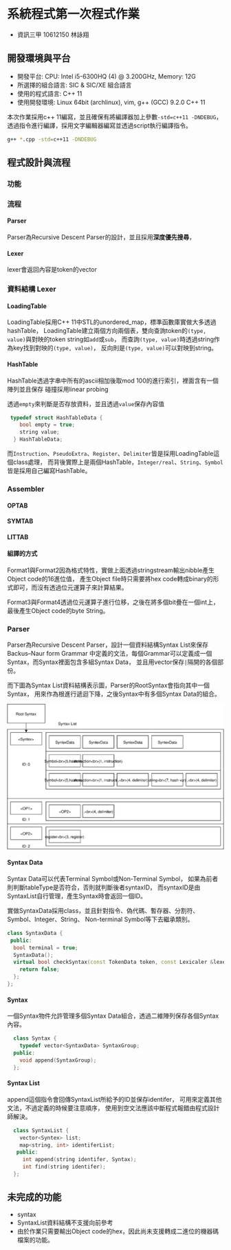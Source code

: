 # 系統程式第一次程式作業
- 資訊三甲 10612150 林詠翔

## 開發環境與平台
- 開發平台: CPU: Intel i5-6300HQ (4) @ 3.200GHz, Memory: 12G 
- 所選擇的組合語言: SIC & SIC/XE 組合語言
- 使用的程式語言: C++ 11
- 使用開發環境: Linux 64bit (archlinux), vim, g++ (GCC) 9.2.0 C++ 11

本次作業採用c++ 11編寫，並且確保有將編譯器加上參數`-std=c++11 -DNDEBUG`，透過指令進行編譯，採用文字編輯器編寫並透過script執行編譯指令。
``` bash
g++ *.cpp -std=c++11 -DNDEBUG 
```

## 程式設計與流程
### 功能
### 流程
#### Parser
Parser為Recursive Descent Parser的設計，並且採用**深度優先搜尋**，

#### Lexer
lexer會返回內容是token的vector

### 資料結構 Lexer

#### LoadingTable
LoadingTable採用C++ 11中STL的unordered_map，標準函數庫實做大多透過hashTable，
LoadingTable建立兩個方向兩個表，雙向查詢token的`(type, value)`與對映的token string如`add`或`sub`，
而查詢`(type, value)`時透過string作為key找到對映的`(type, value)`，
反向則是`(type, value)`可以對映到string。

#### HashTable
HashTable透過字串中所有的ascii相加後取mod 100的進行索引，裡面含有一個陣列並且保存
碰撞採用linear probing

透過`empty`來判斷是否存放資料，並且透過`value`保存內容值
``` c++
 typedef struct HashTableData {
    bool empty = true;
    string value;
  } HashTableData;
```

而`Instruction`、`PseudoExtra`、`Register`、`Delimiter`皆是採用LoadingTable這個class處理，
而背後實際上是兩個HashTable，`Integer/real`、`String`、`Symbol`皆是採用自己編寫HashTable。

### Assembler
#### OPTAB
#### SYMTAB
#### LITTAB

#### 組譯的方式
Format1與Format2因為格式特性，實做上面透過stringstream輸出nibble產生Object code的16進位值，
產生Object file時只需要將hex code轉成binary的形式即可，而沒有透過位元運算子來計算結果。

Format3與Format4透過位元運算子進行位移，之後在將多個bit疊在一個int上，
最後產生Object code的byte String。

### Parser
Parser為Recursive Descent Parser，設計一個資料結構Syntax List來保存Backus–Naur form Grammar
中定義的文法，每個Grammar可以定義成一個Syntax，而Syntax裡面包含多組Syntax Data，
並且用vector保存`|`隔開的各個部份。

而下圖為Syntax List資料結構表示圖，Parser的RootSyntax會指向其中一個Syntax，
用來作為根進行遞迴下降，之後Syntax中有多個Syntax Data的組合。

![SyntAxList 結構圖](SyntaxList.svg)

#### Syntax Data
Syntax Data可以代表Terminal Symbol或Non-Terminal Symbol，
如果為前者則判斷tableType是否符合，否則就判斷後者syntaxID，
而syntaxID是由SyntaxList自行管理，產生Syntax時會返回一個ID。

實做SyntaxData採用class，並且針對指令、偽代碼、暫存器、分割符、Symbol、Integer、String、
Non-terminal Symbol等下去繼承類別。
``` c++ 
class SyntaxData {
 public:
  bool terminal = true;
  SyntaxData();
  virtual bool checkSyntax(const TokenData token, const Lexicaler &lexer) {
    return false;
  };
};
```

#### Syntax
一個Syntax物件允許管理多個Syntax Data組合，透過二維陣列保存各個Syntax內容。
``` c++ 
  class Syntax {
    typedef vector<SyntaxData> SyntaxGroup;
  public:
    void append(SyntaxGroup);
  };
```

#### Syntax List  
append這個指令會回傳SyntaxList所給予的ID並保存identifer，
可用來定義其他文法，不過定義的時候要注意順序，
使用到空文法應該中斷程式報錯由程式設計師解決。
``` c++ 
  class SyntaxList {
    vector<Syntex> list;
    map<string, int> identiferList;
   public:
     int append(string identifer, Syntax);
     int find(string identifer);
  };
```


## 未完成的功能
- syntax
- SyntaxList資料結構不支援向前參考
- 由於作業只需要輸出Object code的hex，因此尚未支援轉成二進位的機器碼檔案的功能。

